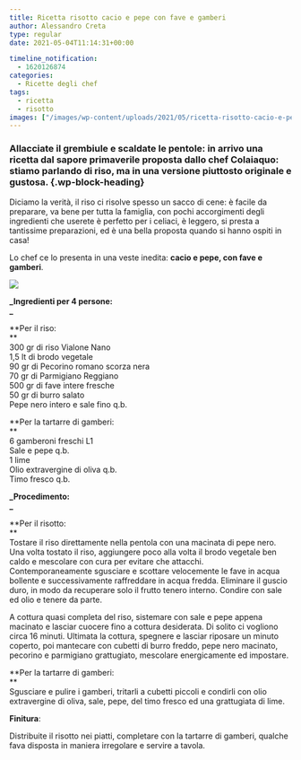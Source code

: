 ```yaml
---
title: Ricetta risotto cacio e pepe con fave e gamberi
author: Alessandro Creta
type: regular
date: 2021-05-04T11:14:31+00:00

timeline_notification:
  - 1620126874
categories:
  - Ricette degli chef
tags:
  - ricetta
  - risotto
images: ["/images/wp-content/uploads/2021/05/ricetta-risotto-cacio-e-pepe.webp"]
---
```

### Allacciate il grembiule e scaldate le pentole: in arrivo una ricetta dal sapore primaverile proposta dallo chef Colaiaquo: stiamo parlando di riso, ma in una versione piuttosto originale e gustosa. {.wp-block-heading}

Diciamo la verità, il riso ci risolve spesso un sacco di cene: è facile da preparare, va bene per tutta la famiglia, con pochi accorgimenti degli ingredienti che userete è perfetto per i celiaci, è leggero, si presta a tantissime preparazioni, ed è una bella proposta quando si hanno ospiti in casa!

Lo chef ce lo presenta in una veste inedita: **cacio e pepe, con fave e gamberi**.


![](/images/wp-content/uploads/2021/05/ricetta-risotto-cacio-pepe-gamberi.webp)


  
**_Ingredienti per 4 persone:  
_** 

**Per il riso:  
**  
300 gr di riso Vialone Nano  
1,5 lt di brodo vegetale  
90 gr di Pecorino romano scorza nera  
70 gr di Parmigiano Reggiano  
500 gr di fave intere fresche   
50 gr di burro salato  
Pepe nero intero e sale fino q.b.  
  
**Per la tartarre di gamberi:  
**  
6 gamberoni freschi L1  
Sale e pepe q.b.  
1 lime  
Olio extravergine di oliva q.b.  
Timo fresco q.b.

**_Procedimento:  
_** 

**Per il risotto:  
**  
Tostare il riso direttamente nella pentola con una macinata di pepe nero. Una volta tostato il riso, aggiungere poco alla volta il brodo vegetale ben caldo e mescolare con cura per evitare che attacchi.  
Contemporaneamente sgusciare e scottare velocemente le fave in acqua bollente e successivamente raffreddare in acqua fredda. Eliminare il guscio duro, in modo da recuperare solo il frutto tenero interno. Condire con sale ed olio e tenere da parte.  
  
A cottura quasi completa del riso, sistemare con sale e pepe appena macinato e lasciar cuocere fino a cottura desiderata. Di solito ci vogliono circa 16 minuti. Ultimata la cottura, spegnere e lasciar riposare un minuto coperto, poi mantecare con cubetti di burro freddo, pepe nero macinato, pecorino e parmigiano grattugiato, mescolare energicamente ed impostare.  
  
**Per la tartarre di gamberi:  
**  
Sgusciare e pulire i gamberi, tritarli a cubetti piccoli e condirli con olio extravergine di oliva, sale, pepe, del timo fresco ed una grattugiata di lime.  
  
**Finitura**:  
  
Distribuite il risotto nei piatti, completare con la tartarre di gamberi, qualche fava disposta in maniera irregolare e servire a tavola.